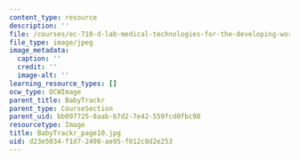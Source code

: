 ```yaml
---
content_type: resource
description: ''
file: /courses/ec-710-d-lab-medical-technologies-for-the-developing-world-spring-2010/d23e5034f1d72498ae95f012c8d2e253_BabyTrackr_page10.jpg
file_type: image/jpeg
image_metadata:
  caption: ''
  credit: ''
  image-alt: ''
learning_resource_types: []
ocw_type: OCWImage
parent_title: BabyTrackr
parent_type: CourseSection
parent_uid: bb097725-8aab-b7d2-7e42-559fcd0fbc98
resourcetype: Image
title: BabyTrackr_page10.jpg
uid: d23e5034-f1d7-2498-ae95-f012c8d2e253
---
```

